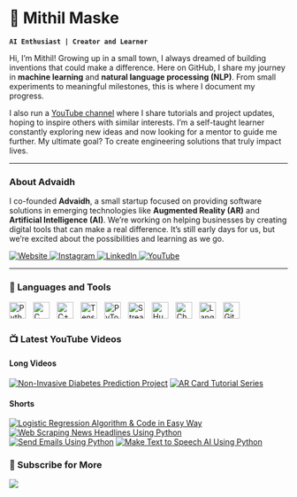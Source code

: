 # 🤖 Mithil Maske  

**`AI Enthusiast | Creator and Learner`**  

Hi, I’m Mithil! Growing up in a small town, I always dreamed of building inventions that could make a difference. Here on GitHub, I share my journey in **machine learning** and **natural language processing (NLP)**. From small experiments to meaningful milestones, this is where I document my progress.  

I also run a [YouTube channel](https://www.youtube.com/@ScientificMyth) where I share tutorials and project updates, hoping to inspire others with similar interests. I’m a self-taught learner constantly exploring new ideas and now looking for a mentor to guide me further. My ultimate goal? To create engineering solutions that truly impact lives.  

---

### About Advaidh  

I co-founded **Advaidh**, a small startup focused on providing software solutions in emerging technologies like **Augmented Reality (AR)** and **Artificial Intelligence (AI)**. We’re working on helping businesses by creating digital tools that can make a real difference. It’s still early days for us, but we’re excited about the possibilities and learning as we go.  

<p align="left">
   <a href="https://www.advaidh.in/" target="_blank">
      <img alt="Website" title="Visit Advaidh's Website" src="https://img.shields.io/badge/Website-4285F4?style=for-the-badge&logo=google-chrome&logoColor=white"/>
   </a>
   <a href="https://www.instagram.com/advaidh_team/" target="_blank">
      <img alt="Instagram" title="Follow Advaidh on Instagram" src="https://img.shields.io/badge/Instagram-E4405F?style=for-the-badge&logo=instagram&logoColor=white"/>
   </a>
   <a href="https://www.linkedin.com/company/advaidh/" target="_blank">
      <img alt="LinkedIn" title="Connect with Advaidh on LinkedIn" src="https://img.shields.io/badge/LinkedIn-0077B5?style=for-the-badge&logo=linkedin&logoColor=white"/>
   </a>
   <a href="https://www.youtube.com/@advaidh" target="_blank">
      <img alt="YouTube" title="Subscribe to Advaidh's YouTube Channel" src="https://img.shields.io/badge/YouTube-FF0000?style=for-the-badge&logo=youtube&logoColor=white"/>
   </a>
</p>  




---

### 🧰 Languages and Tools

<img align="left" alt="Python" width="30px" style="padding-right:10px;" src="https://cdn.jsdelivr.net/gh/devicons/devicon/icons/python/python-plain.svg" />
<img align="left" alt="C" width="30px" style="padding-right:10px;" src="https://cdn.jsdelivr.net/gh/devicons/devicon/icons/c/c-original.svg" />
<img align="left" alt="C++" width="30px" style="padding-right:10px;" src="https://cdn.jsdelivr.net/gh/devicons/devicon/icons/cplusplus/cplusplus-line.svg" />
<img align="left" alt="TensorFlow" width="30px" style="padding-right:10px;" src="https://cdn.jsdelivr.net/gh/devicons/devicon/icons/tensorflow/tensorflow-original.svg" />
<img align="left" alt="PyTorch" width="30px" style="padding-right:10px;" src="https://cdn.jsdelivr.net/gh/devicons/devicon/icons/pytorch/pytorch-original.svg" />
<img align="left" alt="Streamlit" width="30px" style="padding-right:10px;" src="https://seeklogo.com/images/S/streamlit-logo-1A3B208AE4-seeklogo.com.png" />
<img align="left" alt="Hugging Face" width="30px" style="padding-right:10px;" src="https://huggingface.co/front/assets/huggingface_logo-noborder.svg" />
<img align="left" alt="Chormadb" width="30px" style="padding-right:10px;" src="https://github.com/user-attachments/assets/498d9a3b-e25c-4081-8152-5436fa8ecfad" />
<img align="left" alt="LangChain" width="30px" style="padding-right:10px;" src="https://api.nuget.org/v3-flatcontainer/langchain/0.15.2/icon" />
<img align="left" alt="GitHub" width="30px" style="padding-right:10px;" src="https://cdn.jsdelivr.net/gh/devicons/devicon/icons/github/github-original.svg" />

<br />

#

### 📺 Latest YouTube Videos

#### Long Videos
[![Non-Invasive Diabetes Prediction Project](https://ytcards.demolab.com/?id=tXiVuTLMv98&title=Non-Invasive+Diabetes+Prediction+Project&lang=en&background_color=%230d1117&title_color=%23ffffff&stats_color=%23dedede&max_title_lines=1&width=250&border_radius=5&duration=1343 "Non-Invasive Diabetes Prediction Project")](https://youtu.be/tXiVuTLMv98)
[![AR Card Tutorial Series](https://ytcards.demolab.com/?id=f6TPUrc7F5g&title=AR+Card+Tutorial+Series&lang=en&background_color=%230d1117&title_color=%23ffffff&stats_color=%23dedede&max_title_lines=1&width=250&border_radius=5&duration=1200 "AR Card Tutorial Series")](https://youtube.com/playlist?list=PLm4UQsyndlBNcFUqCx6qeFXRCjh16rOKB&si=k0ww702Vi-bZVQda)

#### Shorts
[![Logistic Regression Algorithm & Code in Easy Way](https://ytcards.demolab.com/?id=29zdNHDuc6A&title=Logistic+Regression+Algorithm+%26+Code+in+Easy+Way&lang=en&background_color=%230d1117&title_color=%23ffffff&stats_color=%23dedede&max_title_lines=1&width=250&border_radius=5 "Logistic Regression Algorithm & Code in Easy Way")](https://youtube.com/shorts/29zdNHDuc6A?feature=share)
[![Web Scraping News Headlines Using Python](https://ytcards.demolab.com/?id=UDugdq4LS7k&title=Web+Scraping+News+Headlines+Using+Python&lang=en&background_color=%230d1117&title_color=%23ffffff&stats_color=%23dedede&max_title_lines=1&width=250&border_radius=5 "Web Scraping News Headlines Using Python")](https://youtube.com/shorts/UDugdq4LS7k)
[![Send Emails Using Python](https://ytcards.demolab.com/?id=4TLVnD3CFVc&title=Send+Emails+Using+Python&lang=en&background_color=%230d1117&title_color=%23ffffff&stats_color=%23dedede&max_title_lines=1&width=250&border_radius=5 "Send Emails Using Python")](https://youtube.com/shorts/4TLVnD3CFVc)
[![Make Text to Speech AI Using Python](https://ytcards.demolab.com/?id=-Br-hdP2HOo&title=Make+Text+to+Speech+AI+Using+Python&lang=en&background_color=%230d1117&title_color=%23ffffff&stats_color=%23dedede&max_title_lines=1&width=250&border_radius=5 "Make Text to Speech AI Using Python")](https://youtube.com/shorts/-Br-hdP2HOo)

### 🎥 Subscribe for More
[<img src="https://custom-icon-badges.demolab.com/badge/-Subscribe%20For%20More-red?style=for-the-badge&logo=video&logoColor=white"/>](https://www.youtube.com/@ScientificMyth)

#
